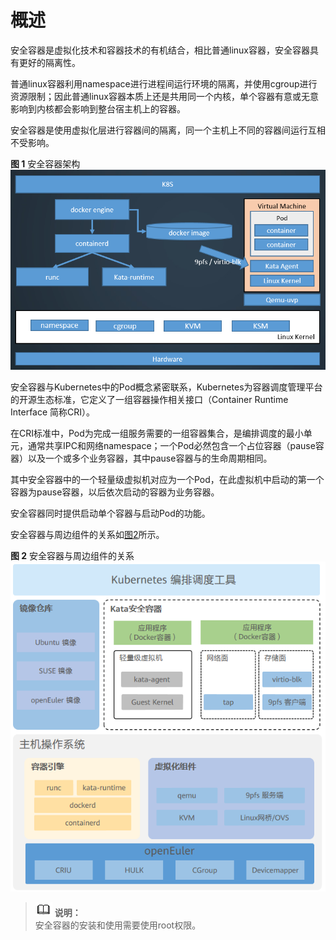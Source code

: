 # 概述

安全容器是虚拟化技术和容器技术的有机结合，相比普通linux容器，安全容器具有更好的隔离性。

普通linux容器利用namespace进行进程间运行环境的隔离，并使用cgroup进行资源限制；因此普通linux容器本质上还是共用同一个内核，单个容器有意或无意影响到内核都会影响到整台宿主机上的容器。

安全容器是使用虚拟化层进行容器间的隔离，同一个主机上不同的容器间运行互相不受影响。

**图 1**  安全容器架构 
![](./figures/kata-arch.png)

安全容器与Kubernetes中的Pod概念紧密联系，Kubernetes为容器调度管理平台的开源生态标准，它定义了一组容器操作相关接口（Container Runtime Interface 简称CRI）。

在CRI标准中，Pod为完成一组服务需要的一组容器集合，是编排调度的最小单元，通常共享IPC和网络namespace；一个Pod必然包含一个占位容器（pause容器）以及一个或多个业务容器，其中pause容器与的生命周期相同。

其中安全容器中的一个轻量级虚拟机对应为一个Pod，在此虚拟机中启动的第一个容器为pause容器，以后依次启动的容器为业务容器。

安全容器同时提供启动单个容器与启动Pod的功能。

安全容器与周边组件的关系如[图2](#fig17734185518269)所示。

**图 2**  安全容器与周边组件的关系<a name="fig17734185518269"></a>  
![](./figures/安全容器与周边组件的关系.png "安全容器与周边组件的关系")

>![](./public_sys-resources/icon-note.gif) **说明：**   
>安全容器的安装和使用需要使用root权限。  

